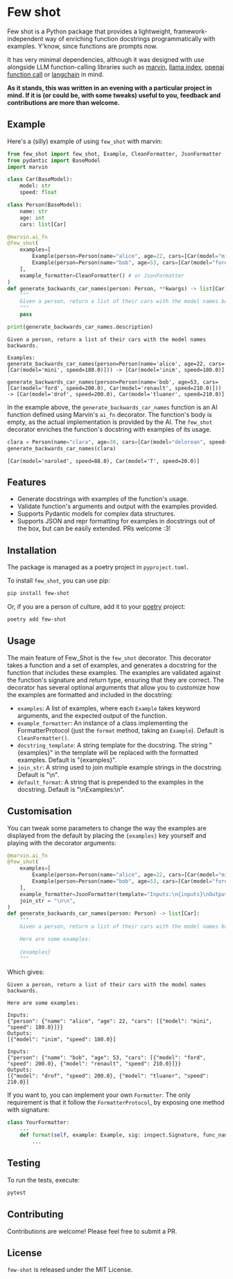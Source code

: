# Few shot

Few shot is a Python package that provides a lightweight, framework-independent way of enriching function docstrings programmatically with examples. Y'know, since functions are prompts now.

It has very minimal dependencies, although it was designed with use alongside LLM function-calling libraries such as [marvin](https://www.askmarvin.ai/), [llama index](https://github.com/jerryjliu/llama_index), [openai function call](https://github.com/jxnl/openai_function_call) or [langchain](https://github.com/langchain-ai/langchain) in mind.

**As it stands, this was written in an evening with a particular project in mind. If it is (or could be, with some tweaks) useful to you, feedback and contributions are more than welcome.**

## Example

Here's a (silly) example of using `few_shot` with marvin:

```python
from few_shot import few_shot, Example, CleanFormatter, JsonFormatter
from pydantic import BaseModel
import marvin

class Car(BaseModel):
    model: str
    speed: float

class Person(BaseModel):
    name: str
    age: int
    cars: list[Car]

@marvin.ai_fn
@few_shot(
    examples=[
        Example(person=Person(name="alice", age=22, cars=[Car(model="mini", speed = 180)]), output=[Car(model='inim', speed=180.0)]),
        Example(person=Person(name="bob", age=53, cars=[Car(model="ford", speed=200), Car(model="renault", speed=210)]), output=[Car(model='drof', speed=200.0), Car(model='tluaner', speed=210.0)]),
    ],
    example_formatter=CleanFormatter() # or JsonFormatter
)
def generate_backwards_car_names(person: Person, **kwargs) -> list[Car]:
    """
    Given a person, return a list of their cars with the model names backwards.
    """
    pass

print(generate_backwards_car_names.description)
```

    Given a person, return a list of their cars with the model names backwards.

    Examples:
    generate_backwards_car_names(person=Person(name='alice', age=22, cars=[Car(model='mini', speed=180.0)])) -> [Car(model='inim', speed=180.0)]

    generate_backwards_car_names(person=Person(name='bob', age=53, cars=[Car(model='ford', speed=200.0), Car(model='renault', speed=210.0)])) -> [Car(model='drof', speed=200.0), Car(model='tluaner', speed=210.0)]


In the example above, the `generate_backwards_car_names` function is an AI function defined using Marvin's `ai_fn` decorator. The function's body is empty, as the actual implementation is provided by the AI. The `few_shot` decorator enriches the function's docstring with examples of its usage.

```python
clara = Person(name="clara", age=38, cars=[Car(model="delorean", speed=88.), Car(model="T", speed=20.)])
generate_backwards_car_names(clara)
```
    [Car(model='naroled', speed=88.0), Car(model='T', speed=20.0)]

## Features

- Generate docstrings with examples of the function's usage.
- Validate function's arguments and output with the examples provided.
- Supports Pydantic models for complex data structures.
- Supports JSON and repr formatting for examples in docstrings out of the box, but can be easily extended. PRs welcome :3!

## Installation

The package is managed as a poetry project in `pyproject.toml`.

To install `few_shot`, you can use pip:

```sh
pip install few-shot
```

Or, if you are a person of culture, add it to your [poetry](https://python-poetry.org/) project:

```sh
poetry add few-shot
```

## Usage

The main feature of Few_Shot is the `few_shot` decorator. This decorator takes a function and a set of examples, and generates a docstring for the function that includes these examples. The examples are validated against the function's signature and return type, ensuring that they are correct. The decorator has several optional arguments that allow you to customize how the examples are formatted and included in the docstring:

- `examples`: A list of examples, where each `Example` takes keyword arguments, and the expected output of the function.
- `example_formatter`: An instance of a class implementing the FormatterProtocol (just the `format` method, taking an `Example`). Default is `CleanFormatter()`.
- `docstring_template`: A string template for the docstring. The string "{examples}" in the template will be replaced with the formatted examples. Default is "{examples}".
- `join_str`: A string used to join multiple example strings in the docstring. Default is "\n".
- `default_format`: A string that is prepended to the examples in the docstring. Default is "\nExamples:\n".

## Customisation

You can tweak some parameters to change the way the examples are displayed from the default by placing the `{examples}` key yourself and playing with the decorator arguments:

```python
@marvin.ai_fn
@few_shot(
    examples=[
        Example(person=Person(name="alice", age=22, cars=[Car(model="mini", speed = 180)]), output=[Car(model='inim', speed=180.0)]),
        Example(person=Person(name="bob", age=53, cars=[Car(model="ford", speed=200), Car(model="renault", speed=210)]), output=[Car(model='drof', speed=200.0), Car(model='tluaner', speed=210.0)]),
    ],
    example_formatter=JsonFormatter(template="Inputs:\n{inputs}\nOutputs:\n{outputs}"),
    join_str = "\n\n",      
)
def generate_backwards_car_names(person: Person) -> list[Car]:
    """
    Given a person, return a list of their cars with the model names backwards.

    Here are some examples:
    
    {examples}
    """
```

Which gives:

    Given a person, return a list of their cars with the model names backwards.

    Here are some examples:

    Inputs:
    {"person": {"name": "alice", "age": 22, "cars": [{"model": "mini", "speed": 180.0}]}}
    Outputs:
    [{"model": "inim", "speed": 180.0}]

    Inputs:
    {"person": {"name": "bob", "age": 53, "cars": [{"model": "ford", "speed": 200.0}, {"model": "renault", "speed": 210.0}]}}
    Outputs:
    [{"model": "drof", "speed": 200.0}, {"model": "tluaner", "speed": 210.0}]

If you want to, you can implement your own `Formatter`. The only requirement is that it
follow the `FormatterProtocol`, by exposing one method with signature:

```python
class YourFormatter:
    ...
    def format(self, example: Example, sig: inspect.Signature, func_name: str) -> str:
        ...
```

## Testing

To run the tests, execute:

```bash
pytest
```

## Contributing

Contributions are welcome! Please feel free to submit a PR.

## License

`few-shot` is released under the MIT License.
